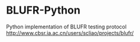 # BLUFR-Python
Python implementation of BLUFR testing protocol http://www.cbsr.ia.ac.cn/users/scliao/projects/blufr/
